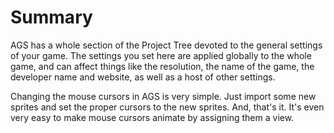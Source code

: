 # Summary

AGS has a whole section of the Project Tree devoted to the general settings of your game.  The settings you set here are applied globally to the whole game, and can affect things like the resolution, the name of the game, the developer name and website, as well as a host of other settings.

Changing the mouse cursors in AGS is very simple.  Just import some new sprites and set the proper cursors to the new sprites. And, that's it.  It's even very easy to make mouse cursors animate by assigning them a view.
